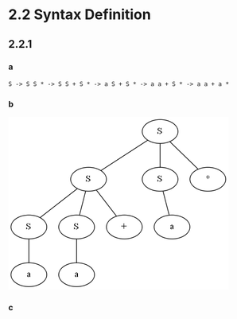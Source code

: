 # 2.2 Syntax Definition
## 2.2.1
### a
```
S -> S S * -> S S + S * -> a S + S * -> a a + S * -> a a + a *
```

### b
![Demo](./2.2.1-b.png)

### c
